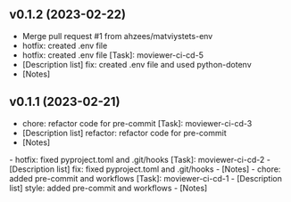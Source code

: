 ## v0.1.2 (2023-02-22)


- Merge pull request #1 from ahzees/matviystets-env
- hotfix: created .env file
- hotfix: created .env file [Task]: moviewer-ci-cd-5
- [Description list]
fix: created .env file and used python-dotenv
- [Notes]
<notes>

## v0.1.1 (2023-02-21)


- chore: refactor code for pre-commit [Task]: moviewer-ci-cd-3
- [Description list]
refactor: refactor code for pre-commit
- [Notes]
<notes>
- hotfix: fixed pyproject.toml and .git/hooks [Task]: moviewer-ci-cd-2
- [Description list]
fix: fixed pyproject.toml and .git/hooks
- [Notes]
<notes>
- chore: added pre-commit and workflows [Task]: moviewer-ci-cd-1
- [Description list]
style: added pre-commit and workflows
- [Notes]
<notes>
